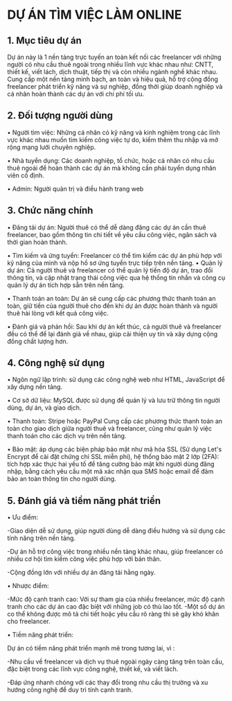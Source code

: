  # DỰ ÁN TÌM VIỆC LÀM ONLINE

## 1. Mục tiêu dự án 
Dự án này là 1 nền tảng trực tuyến an toàn kết nối các freelancer với 
những người có nhu cầu thuê ngoài trong nhiều lĩnh vực khác nhau như: 
CNTT, thiết kế, viết lách, dịch thuật, tiếp thị và còn nhiều ngành nghề
khác nhau. Cung cấp một nền tảng minh bạch, an toàn và hiệu quả, hỗ
trợ cộng đồng freelancer phát triển kỹ năng và sự nghiệp, đồng thời giúp 
doanh nghiệp và cá nhân hoàn thành các dự án với chi phí tối ưu. 
## 2. Đối tượng người dùng 
 • Người tìm việc: Những cá nhân có kỹ năng và kinh nghiệm trong các 
lĩnh vực khác nhau muốn tìm kiếm công việc tự do, kiếm thêm thu nhập 
và mở rộng mạng lưới chuyên nghiệp.

• Nhà tuyển dụng: Các doanh nghiệp, tổ chức, hoặc cá nhân có nhu 
cầu thuê ngoài để hoàn thành các dự án mà không cần phải tuyển dụng 
nhân viên cố định.

• Admin: Người quản trị và điều hành trang web

## 3. Chức năng chính 
• Đăng tải dự án: Người thuê có thể dễ dàng đăng các dự án cần thuê 
freelancer, bao gồm thông tin chi tiết về yêu cầu công việc, ngân sách và 
thời gian hoàn thành. 

• Tìm kiếm và ứng tuyển: Freelancer có thể tìm kiếm các dự án phù hợp 
với kỹ năng của mình và nộp hồ sơ ứng tuyển trực tiếp trên nền tảng. 
• Quản lý dự án: Cả người thuê và freelancer có thể quản lý tiến độ dự
án, trao đổi thông tin, và cập nhật trạng thái công việc qua hệ thống tin 
nhắn và công cụ quản lý dự án tích hợp sẵn trên nền tảng. 

• Thanh toán an toàn: Dự án sẽ cung cấp các phương thức thanh toán 
an toàn, giữ tiền của người thuê cho đến khi dự án được hoàn thành và 
người thuê hài lòng với kết quả công việc.

• Đánh giá và phản hồi: Sau khi dự án kết thúc, cả người thuê và 
freelancer đều có thể để lại đánh giá về nhau, giúp cải thiện uy tín và xây 
dựng cộng đồng chất lượng hơn. 

## 4. Công nghệ sử dụng 
• Ngôn ngữ lập trình: sử dụng các công nghệ web như HTML, JavaScript 
để xây dựng nền tảng. 

• Cơ sở dữ liệu: MySQL được sử dụng để quản lý và lưu trữ thông tin 
người dùng, dự án, và giao dịch. 

• Thanh toán: Stripe hoặc PayPal Cung cấp các phương thức thanh toán 
an toàn cho giao dịch giữa người thuê và freelancer, cũng như quản lý 
việc thanh toán cho các dịch vụ trên nền tảng. 

• Bảo mật: áp dụng các biện pháp bảo mật như mã hóa SSL (Sử dụng 
Let's Encrypt để cài đặt chứng chỉ SSL miễn phí), hệ thống bảo mật 2 lớp 
(2FA): tích hợp xác thực hai yếu tố để tăng cường bảo mật khi người 
dùng đăng nhập, bằng cách yêu cầu một mã xác nhận qua SMS hoặc 
email để đảm bảo an toàn thông tin cho người dùng. 
## 5. Đánh giá và tiềm năng phát triển 
• Ưu điểm: 

-Giao diện dễ sử dụng, giúp người dùng dễ dàng điều hướng và sử dụng 
các tính năng trên nền tảng. 

-Dự án hỗ trợ công việc trong nhiều nền tảng khác nhau, giúp freelancer 
có nhiều cơ hội tìm kiếm công việc phù hợp với bản thân. 

-Cộng đồng lớn với nhiều dự án đăng tải hằng ngày. 

• Nhược điểm: 

-Mức độ cạnh tranh cao: Với sự tham gia của nhiều freelancer, mức độ
cạnh tranh cho các dự án cao đặc biệt với những job có thù lao tốt. 
-Một số dự án co thể không được mô tả chi tiết hoặc yêu cầu rõ ràng thì 
sẽ gây khó khăn cho freelancer. 

• Tiềm năng phát triển: 

Dự án có tiềm năng phát triển mạnh mẽ trong tương lai, vì : 

-Nhu cầu về freelancer và dịch vụ thuê ngoài ngày càng tăng trên toàn 
cầu, đặc biệt trong các lĩnh vực công nghệ, thiết kế, và viết lách.

-Đáp ứng nhanh chóng với các thay đổi trong nhu cầu thị trường và xu 
hướng công nghệ để duy trì tính cạnh tranh.
